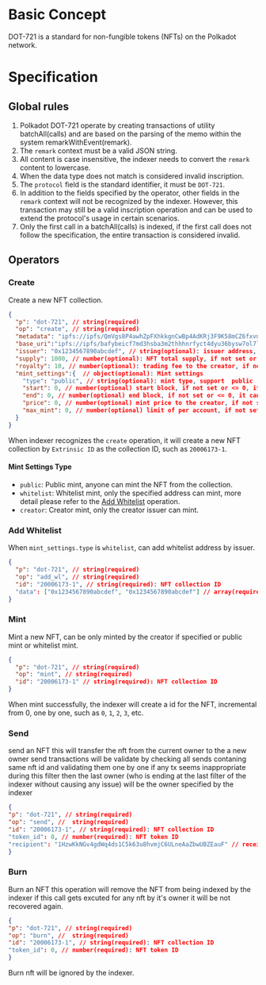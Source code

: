 # Basic Concept

DOT-721 is a standard for non-fungible tokens (NFTs) on the Polkadot network. 

# Specification

## Global rules

1. Polkadot DOT-721 operate by creating transactions of utility batchAll(calls) and are based on the parsing of the memo within the system remarkWithEvent(remark).
2. The `remark` context must be a valid JSON string.
3. All content is case insensitive, the indexer needs to convert the `remark` content to lowercase.
4. When the data type does not match is considered invalid inscription.
5. The `protocol` field is the standard identifier, it must be `DOT-721`.
6. In addition to the fields specified by the operator, other fields in the `remark` context will not be recognized by the indexer. However, this transaction may still be a valid inscription operation and can be used to extend the protocol's usage in certain scenarios.
7. Only the first call in a batchAll(calls) is indexed, if the first call does not follow the specification, the entire transaction is considered invalid.

## Operators

### Create

Create a new NFT collection.

```json
{
  "p": "dot-721", // string(required)
  "op": "create", // string(required)
  "metadata": "ipfs://ipfs/QmVgs8P4awhZpFXhkkgnCwBp4AdKRj3F9K58mCZ6fxvn3j", // string(required): metadata URI, JSON text, it can be IPFS URI or HTTP(s) URL collection logo profile
  "base_uri":"ipfs://ipfs/bafybeicf7md3hsba3m2thhhnrfyct4dyu36bysw7ol7lw5agopf5vbxeqe", // string(required): base uri for the nft content, it can be IPFS URI or HTTP(s) URL, it will be used to generate the nft uri such as `base_uri/nft_id.json`
  "issuer": "0x1234567890abcdef", // string(optional): issuer address, if not set, it is the same as the sender, the account format need follow the SS58 format standard and use the address prefix(0) of the Polkadot network
  "supply": 1000, // number(optional): NFT total supply, if not set or <= 0, it can be minted without limit
  "royalty": 10, // number(optional): trading fee to the creator, if not set or <= 0, it can be traded without fee
  "mint_settings":{  // object(optional): Mint settings
    "type": "public", // string(optional): mint type, support  public | whitelist | creator, default is public
    "start": 0, // number(optional) start block, if not set or <= 0, it can be minted immediately
    "end": 0, // number(optional) end block, if not set or <= 0, it can be minted forever
    "price": 0, // number(optional) mint price to the creator, if not set or <= 0, it can be free mint
    "max_mint": 0, // number(optional) limit of per account, if not set or <= 0, it can be minted without limit
  }
}
```

When indexer recognizes the `create` operation, it will create a new NFT collection by `Extrinsic ID` as the collection ID, such as `20006173-1`.

#### Mint Settings Type

- `public`: Public mint, anyone can mint the NFT from the collection.
- `whitelist`: Whitelist mint, only the specified address can mint, more detail please refer to the [Add Whitelist](#add-whitelist) operation.
- `creator`: Creator mint, only the creator issuer can mint.


### Add Whitelist

When `mint_settings.type` is `whitelist`, can add whitelist address by issuer.

```json
{
  "p": "dot-721", // string(required)
  "op": "add_wl", // string(required)
  "id": "20006173-1", // string(required): NFT collection ID
  "data": ["0x1234567890abcdef", "0x1234567890abcdef"] // array(required): whitelist address
}
```

### Mint

Mint a new NFT, can be only minted by the creator if specified or public mint or whitelist mint.

```json
{
  "p": "dot-721", // string(required)
  "op": "mint", // string(required)
  "id": "20006173-1" // string(required): NFT collection ID
}
```

When mint successfully, the indexer will create a id for the NFT, incremental from 0, one by one, such as `0`, `1`, `2`, `3`, etc.

### Send

send an NFT this will transfer the nft from the current owner to the a new owner send transactions will be validate by checking all sends contaning same nft id and validating them one by one if any tx seems inappropriate during this filter then the last owner (who is ending at the last filter of the indexer without causing any issue) will be the owner specified by the indexer

``` JSON
{
"p": "dot-721", // string(required)
"op": "send", //  string(required)
"id": "20006173-1", // string(required): NFT collection ID
"token_id": 0, // number(required): NFT token ID
"recipient": "1HzwKkNGv4gdWq4ds1C5k63u8hvmjC6ULneAaZbwUBZEauF" // receiver address must be chain specified if you send to a wrong address who doesn't have existential balance or a wrong address then nft will be burned for ever or transaction will fail or may be recoreded but not fully received in case of nft sent to right chain address but without considering existential balance then it can be received once the receiver makes the account alive never send nft without a keep alive check in marketplace or without verifying the chain destination address
}

```

### Burn

Burn an NFT this operation will remove the NFT from being indexed by the indexer if this call gets excuted for any nft by it's owner it will be not recovered again.

```JSON
{
"p": "dot-721", // string(required)
"op": "burn", //  string(required)
"id": "20006173-1", // string(required): NFT collection ID
"token_id": 0, // number(required): NFT token ID
}
```

Burn nft will be ignored by the indexer.
